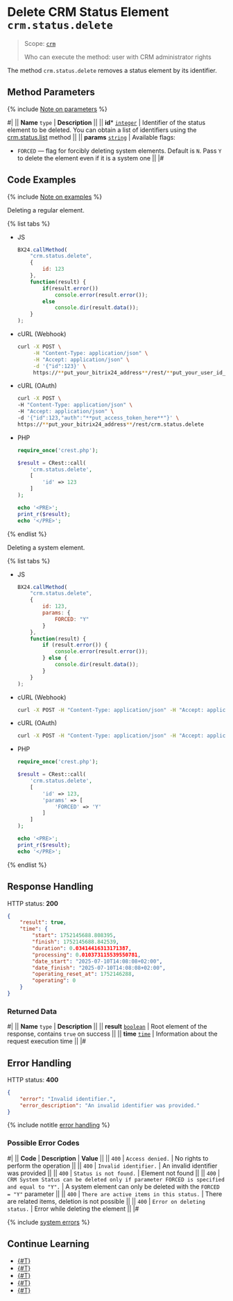 # Delete CRM Status Element `crm.status.delete`

> Scope: [`crm`](../../scopes/permissions.md)
>
> Who can execute the method: user with CRM administrator rights

The method `crm.status.delete` removes a status element by its identifier.

## Method Parameters

{% include [Note on parameters](../../../_includes/required.md) %}

#|
|| **Name**
`type` | **Description** ||
|| **id*** 
[`integer`](../../data-types.md) | Identifier of the status element to be deleted. You can obtain a list of identifiers using the [crm.status.list](./crm-status-list.md) method ||
|| **params**
[`string`](../../data-types.md) | Available flags:

- `FORCED` — flag for forcibly deleting system elements. Default is `N`.
Pass `Y` to delete the element even if it is a system one ||
|#

## Code Examples

{% include [Note on examples](../../../_includes/examples.md) %}

Deleting a regular element.

{% list tabs %}

- JS

    ```js
    BX24.callMethod(
        "crm.status.delete",
        {
            id: 123
        },
        function(result) {
            if(result.error())
                console.error(result.error());
            else
                console.dir(result.data());
        }
    );
    ```

- cURL (Webhook)

    ```bash
    curl -X POST \
         -H "Content-Type: application/json" \
         -H "Accept: application/json" \
         -d '{"id":123}' \
         https://**put_your_bitrix24_address**/rest/**put_your_user_id_here**/**put_your_webhook_here**/crm.status.delete
    ```

- cURL (OAuth)

    ```bash
    curl -X POST \
    -H "Content-Type: application/json" \
    -H "Accept: application/json" \
    -d '{"id":123,"auth":"**put_access_token_here**"}' \
    https://**put_your_bitrix24_address**/rest/crm.status.delete
    ```

- PHP

    ```php
    require_once('crest.php');

    $result = CRest::call(
        'crm.status.delete',
        [
            'id' => 123
        ]
    );

    echo '<PRE>';
    print_r($result);
    echo '</PRE>';
    ```

{% endlist %}

Deleting a system element.

{% list tabs %}

- JS

    ```js
    BX24.callMethod(
        "crm.status.delete",
        {
            id: 123,
            params: {
                FORCED: "Y"
            }
        },
        function(result) {
            if (result.error()) {
                console.error(result.error());
            } else {
                console.dir(result.data());
            }
        }
    );
    ```

- cURL (Webhook)

    ```bash
    curl -X POST -H "Content-Type: application/json" -H "Accept: application/json" -d '{"id":123,"params":{"FORCED":"Y"}}' https://**put_your_bitrix24_address**/rest/**put_your_user_id_here**/**put_your_webhook_here**/crm.status.delete
    ```

- cURL (OAuth)

    ```bash
    curl -X POST -H "Content-Type: application/json" -H "Accept: application/json" -d '{"id":123,"params":{"FORCED":"Y"},"auth":"**put_access_token_here**"}' https://**put_your_bitrix24_address**/rest/crm.status.delete
    ```

- PHP

    ```php
    require_once('crest.php');

    $result = CRest::call(
        'crm.status.delete',
        [
            'id' => 123,
            'params' => [
                'FORCED' => 'Y'
            ]
        ]
    );

    echo '<PRE>';
    print_r($result);
    echo '</PRE>';
    ```

{% endlist %}

## Response Handling

HTTP status: **200**

```json
{
    "result": true,
    "time": {
        "start": 1752145688.808395,
        "finish": 1752145688.842539,
        "duration": 0.03414416313171387,
        "processing": 0.010373115539550781,
        "date_start": "2025-07-10T14:08:08+02:00",
        "date_finish": "2025-07-10T14:08:08+02:00",
        "operating_reset_at": 1752146288,
        "operating": 0
    }
}
```

### Returned Data

#|
|| **Name**
`type` | **Description** ||
|| **result** 
[`boolean`](../../data-types.md) | Root element of the response, contains `true` on success ||
|| **time** 
[`time`](../../data-types.md#time) | Information about the request execution time ||
|#

## Error Handling

HTTP status: **400**

```json
{
    "error": "Invalid identifier.",
    "error_description": "An invalid identifier was provided."
}
```

{% include notitle [error handling](../../../_includes/error-info.md) %}

### Possible Error Codes

#|
|| **Code** | **Description** | **Value** ||
|| `400`     | `Access denied.` | No rights to perform the operation ||
|| `400`     | `Invalid identifier.` | An invalid identifier was provided ||
|| `400`     | `Status is not found.` | Element not found ||
|| `400`     | `CRM System Status can be deleted only if parameter FORCED is specified and equal to "Y".` | A system element can only be deleted with the `FORCED = "Y"` parameter ||
|| `400`     | `There are active items in this status.` | There are related items, deletion is not possible ||
|| `400`     | `Error on deleting status.` | Error while deleting the element ||
|#

{% include [system errors](../../../_includes/system-errors.md) %}

## Continue Learning

- [{#T}](./crm-status-fields.md)
- [{#T}](./crm-status-list.md)
- [{#T}](./crm-status-get.md)
- [{#T}](./crm-status-add.md)
- [{#T}](./crm-status-update.md)